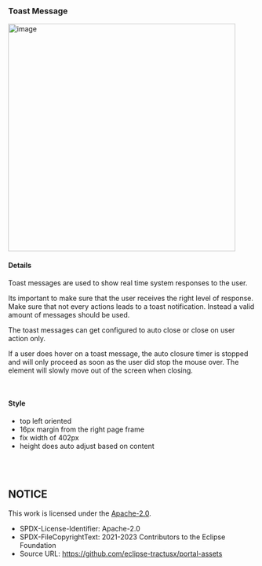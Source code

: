 ### Toast Message

<img width="463" alt="image" src="https://github.com/catenax-ng/tx-portal-assets/assets/94133633/c8cbd24e-35d9-4122-b5e3-dd1d59c41b71">

<br>

#### Details

Toast messages are used to show real time system responses to the user.

Its important to make sure that the user receives the right level of response. Make sure that not every actions leads to a toast notification. Instead a valid amount of messages should be used.

The toast messages can get configured to auto close or close on user action only.

If a user does hover on a toast message, the auto closure timer is stopped and will only proceed as soon as the user did stop the mouse over. The element will slowly move out of the screen when closing.

<br>

#### Style

- top left oriented
- 16px margin from the right page frame
- fix width of 402px
- height does auto adjust based on content

<br>
<br>

## NOTICE

This work is licensed under the [Apache-2.0](https://www.apache.org/licenses/LICENSE-2.0).

- SPDX-License-Identifier: Apache-2.0
- SPDX-FileCopyrightText: 2021-2023 Contributors to the Eclipse Foundation
- Source URL: https://github.com/eclipse-tractusx/portal-assets
